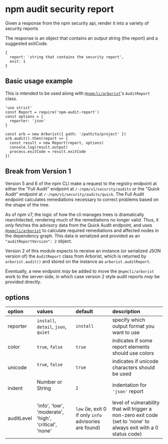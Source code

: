 # npm audit security report

Given a response from the npm security api, render it into a variety of security reports

The response is an object that contains an output string (the report) and a suggested exitCode.
```
{
  report: 'string that contains the security report',
  exit: 1
}
```


## Basic usage example

This is intended to be used along with
[`@npmcli/arborist`](http://npm.im/@npmcli/arborist)'s `AuditReport` class.

```
'use strict'
const Report = require('npm-audit-report')
const options = {
  reporter: 'json'
}

const arb = new Arborist({ path: '/path/to/project' })
arb.audit().then(report => {
  const result = new Report(report, options)
  console.log(result.output)
  process.exitCode = result.exitCode
})
```

## Break from Version 1

Version 5 and 6 of the npm CLI make a request to the registry endpoint at
either the "Full Audit" endpoint at `/-/npm/v1/security/audits` or
the "Quick Audit" endpoint at `/-/npm/v1/security/audits/quick`.  The Full
Audit endpoint calculates remediations necessary to correct problems based
on the shape of the tree.

As of npm v7, the logic of how the cli manages trees is dramatically
rearchitected, rendering much of the remediations no longer valid.
Thus, it _only_ fetches the advisory data from the Quick Audit endpoint,
and uses [`@npmcli/arborist`](http://npm.im/@npmcli/arborist) to calculate
required remediations and affected nodes in the dependency graph.  This
data is serialized and provided as an `"auditReportVersion": 2` object.

Version 2 of this module expects to receive an instance (or serialized JSON
version of) the `AuditReport` class from Arborist, which is returned by
`arborist.audit()` and stored on the instance as `arborist.auditReport`.

Eventually, a new endpoint _may_ be added to move the `@npmcli/arborist` work
to the server-side, in which case version 2 style audit reports _may_ be
provided directly.

## options

| option   | values                               | default   | description |
| :---     | :---                                 | :---      |:--- |
| reporter | `install`, `detail`, `json`, `quiet` | `install` | specify which output format you want to use |
| color    | `true`, `false`                      | `true`    | indicates if some report elements should use colors |
| unicode  | `true`, `false`                      | `true`    | indicates if unicode characters should be used|
| indent   | Number or String                     | `2`       | indentation for `'json'` report|
| auditLevel | 'info', 'low', 'moderate', 'high', 'critical', 'none' | `low` (ie, exit 0 if only `info` advisories are found) | level of vulnerability that will trigger a non-zero exit code (set to 'none' to always exit with a 0 status code) |
